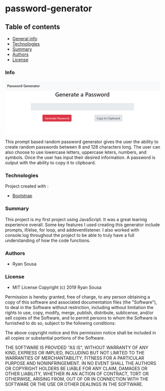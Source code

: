 # password-generator

## Table of contents
- [General info](#Info)
- [Technologies](#Technologies)
- [Summary](#Summary)
- [Authors](#Authors)
- [License](#License)

### Info
![password generator demo](https://github.com/resousa/password-generator/blob/master/gencap.PNG?raw=true)


This prompt based random password generator gives the user the ability to create random passwords between 8 and 128 characters long. The user can also choose to use lowercase letters, uppercase leters, numbers, and symbols. Once the user has input their desired information. A password is output with the ability to copy it to clipboard.  

### Technologies

Project created with :

- [Bootstrap](https://getbootstrap.com/)

### Summary

This project is my first project using JavaScript. It was a great learinig experience overall. Some key features I used creating this generator include prompts, if/else, for loop, and addeventlistener. I also worked with console.log throughout the project to be able to truly have a full understanding of how the code functions. 

### Authors

- Ryan Sousa

### License

- MIT License Copyright (c) 2019 Ryan Sousa

Permission is hereby granted, free of charge, to any person obtaining a copy
of this software and associated documentation files (the "Software"), to deal
in the Software without restriction, including without limitation the rights
to use, copy, modify, merge, publish, distribute, sublicense, and/or sell
copies of the Software, and to permit persons to whom the Software is
furnished to do so, subject to the following conditions:

The above copyright notice and this permission notice shall be included in all
copies or substantial portions of the Software.

THE SOFTWARE IS PROVIDED "AS IS", WITHOUT WARRANTY OF ANY KIND, EXPRESS OR
IMPLIED, INCLUDING BUT NOT LIMITED TO THE WARRANTIES OF MERCHANTABILITY,
FITNESS FOR A PARTICULAR PURPOSE AND NONINFRINGEMENT. IN NO EVENT SHALL THE
AUTHORS OR COPYRIGHT HOLDERS BE LIABLE FOR ANY CLAIM, DAMAGES OR OTHER
LIABILITY, WHETHER IN AN ACTION OF CONTRACT, TORT OR OTHERWISE, ARISING FROM,
OUT OF OR IN CONNECTION WITH THE SOFTWARE OR THE USE OR OTHER DEALINGS IN THE
SOFTWARE.
